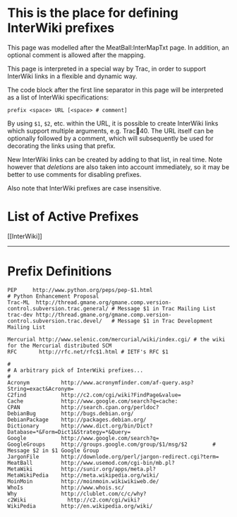 # This is the place for defining InterWiki prefixes

This page was modelled after the MeatBall:InterMapTxt page.
In addition, an optional comment is allowed after the mapping.


This page is interpreted in a special way by Trac, in order to support
InterWiki links in a flexible and dynamic way.

The code block after the first line separator in this page
will be interpreted as a list of InterWiki specifications:
	
	prefix <space> URL [<space> # comment]
	

By using `$1`, `$2`, etc. within the URL, it is possible to create 
InterWiki links which support multiple arguments, e.g. Trac:ticket:40.
The URL itself can be optionally followed by a comment, 
which will subsequently be used for decorating the links 
using that prefix.

New InterWiki links can be created by adding to that list, in real time.
Note however that _deletions_ are also taken into account immediately,
so it may be better to use comments for disabling prefixes.

Also note that InterWiki prefixes are case insensitive.


# List of Active Prefixes

[[InterWiki]]


----

# Prefix Definitions

	
	PEP     http://www.python.org/peps/pep-$1.html                                       # Python Enhancement Proposal 
	Trac-ML  http://thread.gmane.org/gmane.comp.version-control.subversion.trac.general/ # Message $1 in Trac Mailing List
	trac-dev http://thread.gmane.org/gmane.comp.version-control.subversion.trac.devel/   # Message $1 in Trac Development Mailing List
	
	Mercurial http://www.selenic.com/mercurial/wiki/index.cgi/ # the wiki for the Mercurial distributed SCM
	RFC       http://rfc.net/rfc$1.html # IETF's RFC $1
	
	#
	# A arbitrary pick of InterWiki prefixes...
	#
	Acronym          http://www.acronymfinder.com/af-query.asp?String=exact&Acronym=
	C2find           http://c2.com/cgi/wiki?FindPage&value=
	Cache            http://www.google.com/search?q=cache:
	CPAN             http://search.cpan.org/perldoc?
	DebianBug        http://bugs.debian.org/
	DebianPackage    http://packages.debian.org/
	Dictionary       http://www.dict.org/bin/Dict?Database=*&Form=Dict1&Strategy=*&Query=
	Google           http://www.google.com/search?q=
	GoogleGroups     http://groups.google.com/group/$1/msg/$2        # Message $2 in $1 Google Group
	JargonFile       http://downlode.org/perl/jargon-redirect.cgi?term=
	MeatBall         http://www.usemod.com/cgi-bin/mb.pl?
	MetaWiki         http://sunir.org/apps/meta.pl?
	MetaWikiPedia    http://meta.wikipedia.org/wiki/
	MoinMoin         http://moinmoin.wikiwikiweb.de/
	WhoIs            http://www.whois.sc/
	Why              http://clublet.com/c/c/why?
	c2Wiki             http://c2.com/cgi/wiki?
	WikiPedia        http://en.wikipedia.org/wiki/
	
